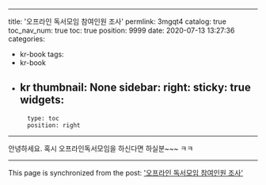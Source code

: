 
---
title: '오프라인 독서모임 참여인원 조사'
permlink: 3mgqt4
catalog: true
toc_nav_num: true
toc: true
position: 9999
date: 2020-07-13 13:27:36
categories:
- kr-book
tags:
- kr-book
- kr
thumbnail: None
sidebar:
    right:
        sticky: true
widgets:
    -
        type: toc
        position: right
---


안녕하세요. 혹시 
오프라인독서모임을 하신다면
하실분~~~ ㅋㅋ


- - -

This page is synchronized from the post: ['오프라인 독서모임 참여인원 조사'](https://steemit.com/@jacobyu/3mgqt4)
